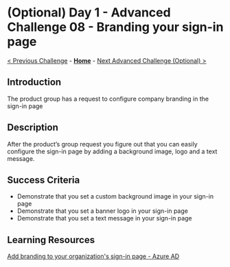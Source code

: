 # (Optional) Day 1 - Advanced Challenge 08 - Branding your sign-in page

 [< Previous Challenge](./Challenge_D1_07.md) - **[Home](../README.md)** - [Next Advanced Challenge (Optional) >](./Challenge_D1_09.md)

## Introduction

The product group has a request to configure company branding in the sign-in page

## Description

After the product’s group request you figure out that you can easily configure the sign-in page by adding a background image, logo and a text message.

## Success Criteria

- Demonstrate that you set a custom background image in your sign-in page
- Demonstrate that you set a banner logo in your sign-in page
- Demonstrate that you set a text message in your sign-in page

## Learning Resources

[Add branding to your organization's sign-in page - Azure AD](https://docs.microsoft.com/en-us/azure/active-directory/fundamentals/customize-branding)